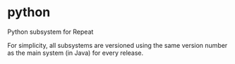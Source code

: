 # python
Python subsystem for Repeat

For simplicity, all subsystems are versioned using the same version number as the main system (in Java) for every release.

